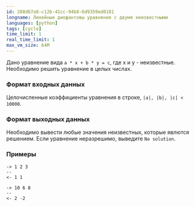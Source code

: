 ```yaml
---
id: 288d67a8-c12b-41cc-94b8-6d9359ed0181
longname: Линейные диофантовы уравнения с двумя неизвестными
languages: [python]
tags: [cycle]
time_limit: 1
real_time_limit: 1
max_vm_size: 64M
---
```



Дано уравнение вида `a * x + b * y = c`, где x и y - неизвестные. Необходимо решить уравнение в целых числах.

### Формат входных данных

Целочисленные коэффициенты уравнения в строке, `|a|, |b|, |c| < 10000`.

### Формат выходных данных

Необходимо вывести любые значения неизвестных, которые явлются решением. Если уравнение неразрешимо, выведите `No solution`.

### Примеры

```
-> 1 2 3
--
<- 1 1
```

```
-> 10 6 8
--
<- 2 -2
```
